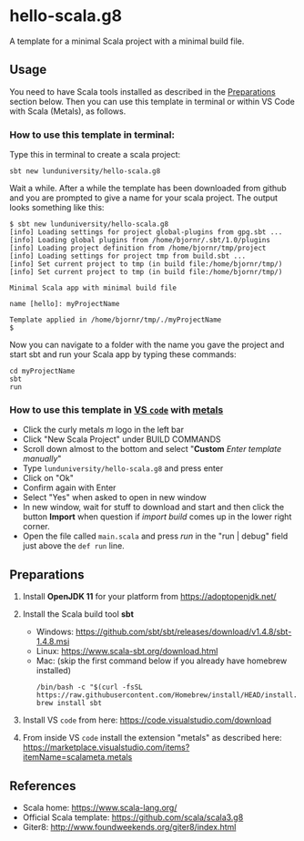 # hello-scala.g8
A template for a minimal Scala project with a minimal build file.

## Usage

You need to have Scala tools installed as described in the [Preparations](https://github.com/lunduniversity/hello-scala.g8#preparations) section below. Then you can use this template in terminal or within VS Code with Scala (Metals), as follows.

### How to use this template in terminal:
Type this in terminal to create a scala project:
```
sbt new lunduniversity/hello-scala.g8
```
Wait a while. After a while the template has been downloaded from github and you are prompted to give a name for your scala project. The output looks something like this:
```
$ sbt new lunduniversity/hello-scala.g8
[info] Loading settings for project global-plugins from gpg.sbt ...
[info] Loading global plugins from /home/bjornr/.sbt/1.0/plugins
[info] Loading project definition from /home/bjornr/tmp/project
[info] Loading settings for project tmp from build.sbt ...
[info] Set current project to tmp (in build file:/home/bjornr/tmp/)
[info] Set current project to tmp (in build file:/home/bjornr/tmp/)

Minimal Scala app with minimal build file 

name [hello]: myProjectName

Template applied in /home/bjornr/tmp/./myProjectName
$
```
Now you can navigate to a folder with the name you gave the project and start sbt and run your Scala app by typing these commands:
```
cd myProjectName
sbt
run
```

### How to use this template in [VS `code`](https://code.visualstudio.com/download) with [metals](https://marketplace.visualstudio.com/items?itemName=scalameta.metals)

* Click the curly metals *m* logo in the left bar
* Click "New Scala Project" under BUILD COMMANDS
* Scroll down almost to the bottom and select "**Custom** *Enter template manually*"
* Type `lunduniversity/hello-scala.g8` and press enter 
* Click on "Ok"
* Confirm again with Enter
* Select "Yes" when asked to open in new window
* In new window, wait for stuff to download and start and then click the button **Import** when question if *import build* comes up in the lower right corner.
* Open the file called `main.scala` and press *run* in the "run | debug" field just above the `def run` line. 


## Preparations

1. Install **OpenJDK 11** for your platform from https://adoptopenjdk.net/

2. Install the Scala build tool **sbt**  
      - Windows: https://github.com/sbt/sbt/releases/download/v1.4.8/sbt-1.4.8.msi
      - Linux: https://www.scala-sbt.org/download.html
      - Mac: (skip the first command below if you already have homebrew installed)
        ```
        /bin/bash -c "$(curl -fsSL https://raw.githubusercontent.com/Homebrew/install/HEAD/install.sh)"
        brew install sbt
        ``` 
3. Install VS `code` from here: https://code.visualstudio.com/download

4. From inside VS `code` install the extension "metals" as described here: https://marketplace.visualstudio.com/items?itemName=scalameta.metals

## References
* Scala home: https://www.scala-lang.org/
* Official Scala template: https://github.com/scala/scala3.g8
* Giter8: http://www.foundweekends.org/giter8/index.html


